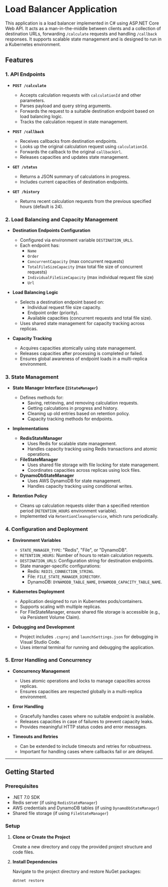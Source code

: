 # Load Balancer Application

This application is a load balancer implemented in C# using ASP.NET Core Web API. It acts as a man-in-the-middle between clients and a collection of destination URLs, forwarding `/calculate` requests and handling `/callback` responses. It supports scalable state management and is designed to run in a Kubernetes environment.

## Features

### 1. API Endpoints

- **`POST /calculate`**
  - Accepts calculation requests with `calculationId` and other parameters.
  - Parses payload and query string arguments.
  - Forwards the request to a suitable destination endpoint based on load balancing logic.
  - Tracks the calculation request in state management.

- **`POST /callback`**
  - Receives callbacks from destination endpoints.
  - Looks up the original calculation request using `calculationId`.
  - Forwards the callback to the original `callbackUrl`.
  - Releases capacities and updates state management.

- **`GET /status`**
  - Returns a JSON summary of calculations in progress.
  - Includes current capacities of destination endpoints.

- **`GET /history`**
  - Returns recent calculation requests from the previous specified hours (default is 24).

### 2. Load Balancing and Capacity Management

- **Destination Endpoints Configuration**
  - Configured via environment variable `DESTINATION_URLS`.
  - Each endpoint has:
    - `Name`
    - `Order`
    - `ConcurrentCapacity` (max concurrent requests)
    - `TotalFileSizeCapacity` (max total file size of concurrent requests)
    - `IndividualFileSizeCapacity` (max individual request file size)
    - `Url`

- **Load Balancing Logic**
  - Selects a destination endpoint based on:
    - Individual request file size capacity.
    - Endpoint order (priority).
    - Available capacities (concurrent requests and total file size).
  - Uses shared state management for capacity tracking across replicas.

- **Capacity Tracking**
  - Acquires capacities atomically using state management.
  - Releases capacities after processing is completed or failed.
  - Ensures global awareness of endpoint loads in a multi-replica environment.

### 3. State Management

- **State Manager Interface (`IStateManager`)**
  - Defines methods for:
    - Saving, retrieving, and removing calculation requests.
    - Getting calculations in progress and history.
    - Cleaning up old entries based on retention policy.
    - Capacity tracking methods for endpoints.

- **Implementations**
  - **RedisStateManager**
    - Uses Redis for scalable state management.
    - Handles capacity tracking using Redis transactions and atomic operations.
  - **FileStateManager**
    - Uses shared file storage with file locking for state management.
    - Coordinates capacities across replicas using lock files.
  - **DynamoDbStateManager**
    - Uses AWS DynamoDB for state management.
    - Handles capacity tracking using conditional writes.

- **Retention Policy**
  - Cleans up calculation requests older than a specified retention period (`RETENTION_HOURS` environment variable).
  - Implemented via `RetentionCleanupService`, which runs periodically.

### 4. Configuration and Deployment

- **Environment Variables**
  - `STATE_MANAGER_TYPE`: "Redis", "File", or "DynamoDB".
  - `RETENTION_HOURS`: Number of hours to retain calculation requests.
  - `DESTINATION_URLS`: Configuration string for destination endpoints.
  - State manager-specific configurations:
    - Redis: `REDIS_CONNECTION_STRING`.
    - File: `FILE_STATE_MANAGER_DIRECTORY`.
    - DynamoDB: `DYNAMODB_TABLE_NAME`, `DYNAMODB_CAPACITY_TABLE_NAME`.

- **Kubernetes Deployment**
  - Application designed to run in Kubernetes pods/containers.
  - Supports scaling with multiple replicas.
  - For FileStateManager, ensure shared file storage is accessible (e.g., via Persistent Volume Claim).

- **Debugging and Development**
  - Project includes `.csproj` and `launchSettings.json` for debugging in Visual Studio Code.
  - Uses internal terminal for running and debugging the application.

### 5. Error Handling and Concurrency

- **Concurrency Management**
  - Uses atomic operations and locks to manage capacities across replicas.
  - Ensures capacities are respected globally in a multi-replica environment.

- **Error Handling**
  - Gracefully handles cases where no suitable endpoint is available.
  - Releases capacities in case of failures to prevent capacity leaks.
  - Provides meaningful HTTP status codes and error messages.

- **Timeouts and Retries**
  - Can be extended to include timeouts and retries for robustness.
  - Important for handling cases where callbacks fail or are delayed.

---

## **Getting Started**

### **Prerequisites**

- .NET 7.0 SDK
- Redis server (if using `RedisStateManager`)
- AWS credentials and DynamoDB tables (if using `DynamoDbStateManager`)
- Shared file storage (if using `FileStateManager`)

### **Setup**

1. **Clone or Create the Project**

   Create a new directory and copy the provided project structure and code files.

2. **Install Dependencies**

   Navigate to the project directory and restore NuGet packages:

   ```bash
   dotnet restore